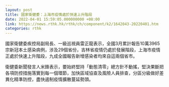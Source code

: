 ```yaml
---
layout: post
title: 國家衛健委：上海市疫情處於快速上升階段
date: 2022-04-01 15:59:05.000000000 +08:00
link: https://news.rthk.hk/rthk/ch/component/k2/1642043-20220401.htm
categories: rthk
---
```


國家衛健委疾控局副局長、一級巡視員雷正龍表示，全國3月累計報告10萬3965宗新冠本土感染病例，涉及29個省份，吉林省疫情仍處於發展階段，上海市疫情正處於快速上升階段，九成全國報告新增感染者均來自這兩個省市。

衛健委新聞發言人米鋒表示，要始終堅持「動態清零」總方針不動搖，堅決果斷把各項防控措施落實到每一個環節，加快區域協查及風險人員排查，分區分級做好差異化精準防控，盡快遏制疫情擴散蔓延勢頭。
